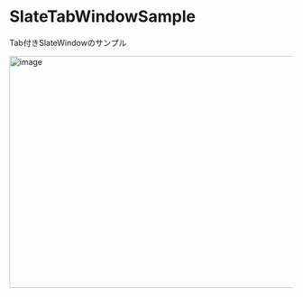 # SlateTabWindowSample
Tab付きSlateWindowのサンプル

<img width="626" height="411" alt="image" src="https://github.com/user-attachments/assets/a7071cb2-1a21-423a-b7af-0bb34a1eeea0" />

